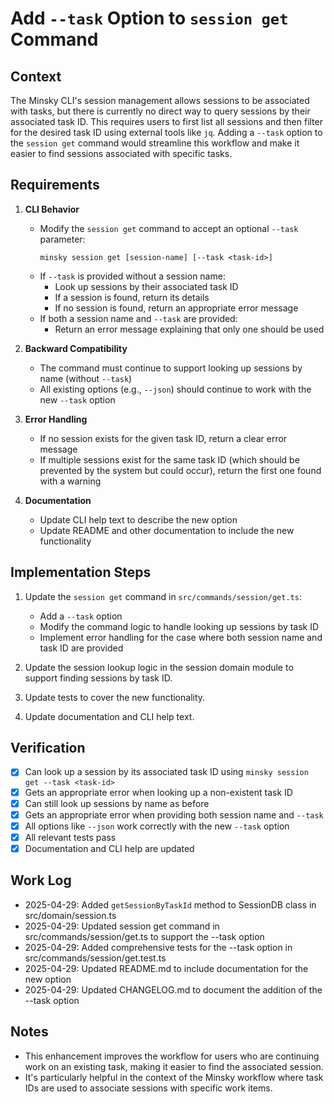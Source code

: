 # Add `--task` Option to `session get` Command

## Context

The Minsky CLI's session management allows sessions to be associated with tasks, but there is currently no direct way to query sessions by their associated task ID. This requires users to first list all sessions and then filter for the desired task ID using external tools like `jq`. Adding a `--task` option to the `session get` command would streamline this workflow and make it easier to find sessions associated with specific tasks.

## Requirements

1. **CLI Behavior**

   - Modify the `session get` command to accept an optional `--task` parameter:
     ```
     minsky session get [session-name] [--task <task-id>]
     ```
   - If `--task` is provided without a session name:
     - Look up sessions by their associated task ID
     - If a session is found, return its details
     - If no session is found, return an appropriate error message
   - If both a session name and `--task` are provided:
     - Return an error message explaining that only one should be used

2. **Backward Compatibility**

   - The command must continue to support looking up sessions by name (without `--task`)
   - All existing options (e.g., `--json`) should continue to work with the new `--task` option

3. **Error Handling**

   - If no session exists for the given task ID, return a clear error message
   - If multiple sessions exist for the same task ID (which should be prevented by the system but could occur), return the first one found with a warning

4. **Documentation**
   - Update CLI help text to describe the new option
   - Update README and other documentation to include the new functionality

## Implementation Steps

1. Update the `session get` command in `src/commands/session/get.ts`:

   - Add a `--task` option
   - Modify the command logic to handle looking up sessions by task ID
   - Implement error handling for the case where both session name and task ID are provided

2. Update the session lookup logic in the session domain module to support finding sessions by task ID.

3. Update tests to cover the new functionality.

4. Update documentation and CLI help text.

## Verification

- [x] Can look up a session by its associated task ID using `minsky session get --task <task-id>`
- [x] Gets an appropriate error when looking up a non-existent task ID
- [x] Can still look up sessions by name as before
- [x] Gets an appropriate error when providing both session name and `--task`
- [x] All options like `--json` work correctly with the new `--task` option
- [x] All relevant tests pass
- [x] Documentation and CLI help are updated

## Work Log

- 2025-04-29: Added `getSessionByTaskId` method to SessionDB class in src/domain/session.ts
- 2025-04-29: Updated session get command in src/commands/session/get.ts to support the --task option
- 2025-04-29: Added comprehensive tests for the --task option in src/commands/session/get.test.ts
- 2025-04-29: Updated README.md to include documentation for the new option
- 2025-04-29: Updated CHANGELOG.md to document the addition of the --task option

## Notes

- This enhancement improves the workflow for users who are continuing work on an existing task, making it easier to find the associated session.
- It's particularly helpful in the context of the Minsky workflow where task IDs are used to associate sessions with specific work items.
